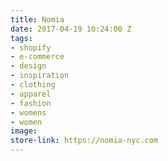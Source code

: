 ```yaml
---
title: Nomia
date: 2017-04-19 10:24:00 Z
tags:
- shopify
- e-commerce
- design
- inspiration
- clothing
- apparel
- fashion
- womens
- women
image: 
store-link: https://nomia-nyc.com
---
```


